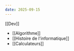 ```yaml
---
date: 2025-09-15
---
```

[[Dev]]

- [[Algorithme]]
- [[Histoire de l'informatique]]
- [[Calculateurs]]